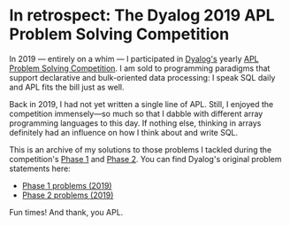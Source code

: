 # In retrospect: The Dyalog 2019 APL Problem Solving Competition

In 2019 — entirely on a whim — I participated in
[Dyalog's](https://www.dyalog.com) yearly [APL Problem Solving
Competition](https://www.dyalog.com/student-competition.htm). I am sold
to programming paradigms that support declarative and bulk-oriented data
processing: I speak SQL daily and APL fits the bill just as well.

Back in 2019, I had not yet written a single line of APL. Still, I
enjoyed the competition immensely—so much so that I dabble with
different array programming languages to this day.  If nothing else,
thinking in arrays definitely had an influence on how I think about and
write SQL.

This is an archive of my solutions to those problems I tackled during
the competition's [Phase 1](Phase1/) and [Phase 2](Phase2/).  You can find
Dyalog's original problem statements here:

- [Phase 1 problems (2019)](https://www.dyalog.com/uploads/files/student_competition/2019_problems_phase2.pdf)
- [Phase 2 problems (2019)](https://www.dyalog.com/uploads/files/student_competition/2019_problems_phase2.pdf)

Fun times!
And thank, you APL.
